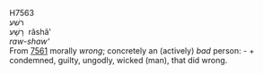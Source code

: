 <body>
  <p>H7563<br>  רשׁע  <br> רָשָׁע  ‎  râshâ‛  <br><i>raw-shaw‘ </i><br>From <a href="h7561.htm">7561</a>  morally <i>wrong</i>; concretely an (actively) <i>bad</i> person: -  + condemned, guilty, ungodly, wicked (man), that did wrong.<br></p>
 </body>